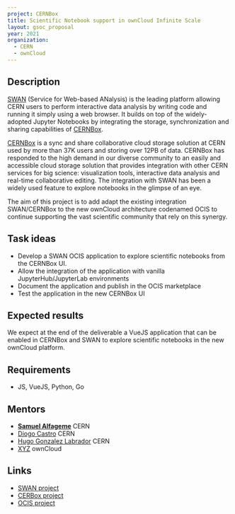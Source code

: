 ```yaml
---
project: CERNBox
title: Scientific Notebook support in ownCloud Infinite Scale
layout: gsoc_proposal
year: 2021
organization:
  - CERN
  - ownCloud
---
```



## Description
[SWAN](https://swan.web.cern.ch/swan/) (Service for Web-based ANalysis) is the leading platform allowing CERN users to perform interactive data analysis by writing code and running it simply using a web browser. It builds on top of the widely-adopted Jupyter Notebooks by integrating the storage, synchronization and sharing capabilities of [CERNBox](https://cernbox.web.cern.ch/cernbox/).

[CERNBox](https://cernbox.web.cern.ch/cernbox/) is a sync and share collaborative cloud storage solution at CERN used by more than 37K users and storing over 12PB of data. CERNBox has responded to the high demand in our diverse community to an easily and accessible cloud storage solution that provides integration with other CERN services for big science: visualization tools, interactive data analysis and real-time collaborative editing. The integration with SWAN has been a widely used feature to explore notebooks in the glimpse of an eye. 

The aim of this project is to add adapt the existing integration SWAN/CERNBox to the new ownCloud architecture codenamed OCIS to continue supporting the vast scientific community that rely on this synergy.

## Task ideas
* Develop a SWAN OCIS application to explore scientific notebooks from the CERNBox UI.
* Allow the integration of the application with vanilla JupyterHub/JupyterLab environments
* Document the application and publish in the OCIS marketplace
* Test the application in the new CERNBox UI

## Expected results
We expect at the end of the deliverable a VueJS application that can be enabled in CERNBox and SWAN to explore scientific notebooks in the new ownCloud platform.

##  Requirements
* JS, VueJS, Python, Go

## Mentors
* **[Samuel Alfageme](mailto:samuel.alfageme.sainz@cern.ch)** CERN
* [Diogo Castro](mailto:diogo.castro@cern.ch) CERN
* [Hugo Gonzalez Labrador](mailto:hugo.gonzalez.labrador@cern.ch) CERN
* [XYZ](mailto:xyz@test.com) ownCloud

## Links
  * [SWAN project](https://swan.web.cern.ch)
  * [CERBox project](https://cernbox.web.cern.ch)
  * [OCIS project](https://owncloud.github.io/ocis/)
